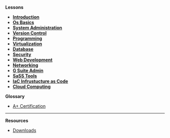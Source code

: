 **Lessons**

- **[Introduction](courses/01-Introduction/home.md)**
- **[Os Basics](courses/02-Os_Basics/home.md)**
- **[System Administration](courses/03-System_Administration/home.md)**
- **[Version Control](courses/04-Version_Control/home.md)**
- **[Programming](courses/05-Programming/home.md)**
- **[Virtualization](courses/06-Virtualization/home.md)**
- **[Database](courses/07-Databases/home.md)**
- **[Security](courses/08-Security/home.md)**
- **[Web Development](courses/09-Web_Development/home.md)**
- **[Networking](courses/10-Networking/home.md)**
- **[G Suite Admin](courses/11-G_Suite_Admin/home.md)**
- **[SaSS Tools](courses/12-SaSS_Tools/home.md)**
- **[IaC Infrustucture as Code](courses/13-Iac/home.md)**
- **[Cloud Computing](courses/14-Cloud_Computing/home.md)**

**Glossary**

- [A+ Certification](a+Cert.md)

---

**Resources**

- [Downloads](/resources/downloads.md)
